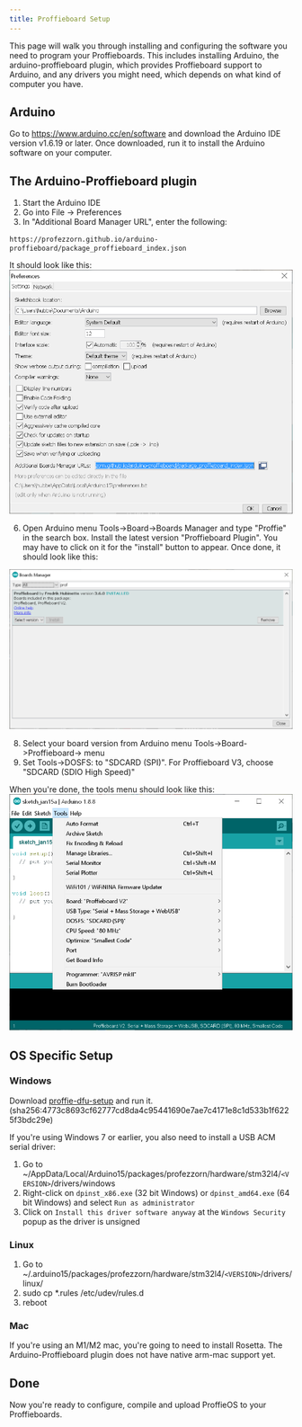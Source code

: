 ```yaml
---
title: Proffieboard Setup
---
```

This page will walk you through installing and configuring the software you need to program your Proffieboards. This includes installing Arduino, the arduino-proffieboard plugin, which provides Proffieboard support to Arduino, and any drivers you might need, which depends on what kind of computer you have.

## Arduino
Go to https://www.arduino.cc/en/software and download the Arduino IDE version v1.6.19 or later. Once downloaded, run it to install the Arduino software on your computer.

## The Arduino-Proffieboard plugin
 1. Start the Arduino IDE
 3. Go into File -> Preferences
 3. In "Additional Board Manager URL", enter the following:
```text
https://profezzorn.github.io/arduino-proffieboard/package_proffieboard_index.json
```    
It should look like this:
![arduino preferences](/images/arduino_preferences.png)

 6. Open Arduino menu Tools->Board->Boards Manager and type "Proffie" in the search box. Install the latest version "Proffieboard Plugin". You may have to click on it for the "install" button to appear. Once done, it should look like this:

![arduino board manager](/images/arduino_board_manager.png)

 8. Select your board version from Arduino menu Tools->Board->Proffieboard-> menu 
 9. Set Tools->DOSFS: to "SDCARD (SPI)".  For Proffieboard V3, choose "SDCARD (SDIO High Speed)" 

When you're done, the tools menu should look like this:
![arduino tools menu](/images/arduino_tools_menu.png)


## OS Specific Setup

###  Windows
Download [proffie-dfu-setup](https://fredrik.hubbe.net/lightsaber/proffie-dfu-setup.exe) and run it. 
(sha256:4773c8693cf62777cd8da4c95441690e7ae7c4171e8c1d533b1f6225f3bdc29e)

If you're using Windows 7 or earlier, you also need to install a USB ACM serial driver:
 1. Go to ~/AppData/Local/Arduino15/packages/profezzorn/hardware/stm32l4/```<VERSION>```/drivers/windows
 2. Right-click on ```dpinst_x86.exe``` (32 bit Windows) or ```dpinst_amd64.exe``` (64 bit Windows) and select ```Run as administrator```
 3. Click on ```Install this driver software anyway``` at the ```Windows Security``` popup as the driver is unsigned

### Linux

 1. Go to ~/.arduino15/packages/profezzorn/hardware/stm32l4/```<VERSION>```/drivers/linux/
 2. sudo cp *.rules /etc/udev/rules.d
 3. reboot

### Mac
If you're using an M1/M2 mac, you're going to need to install Rosetta. The Arduino-Proffieboard plugin does not have native arm-mac support yet.

## Done

Now you're ready to configure, compile and upload ProffieOS to your Proffieboards.
